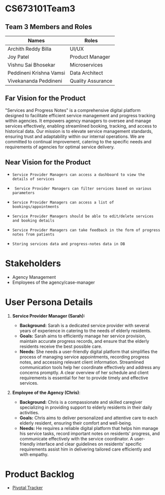 # CS673101Team3

## Team 3 Members and Roles

| Names                   | Roles                   |
|-------------------------|-------------------------|
| Archith Reddy Billa     | UI/UX                   |
| Joy Patel               | Product Manager         |
| Vishnu Sai Bhosekar     | Microservices           |
| Peddineni Krishna Vamsi | Data Architect          |
| Vivekananda Peddineni   | Quality Assurance       |


## Far Vision for the Product

"Services and Progress Notes" is a comprehensive digital platform designed to facilitate efficient service management and progress tracking within agencies. It empowers agency managers to oversee and manage services effectively, enabling streamlined booking, tracking, and access to historical data. Our mission is to elevate service management standards, ensuring trust and adaptability within our internal operations. We are committed to continual improvement, catering to the specific needs and requirements of agencies for optimal service delivery.

## Near Vision for the Product
*     Service Provider Managers can access a dashboard to view the details of services
* 	   Service Provider Managers can filter services based on various parameters
*     Service Provider Managers can access a list of bookings/appointments
*     Service Provider Managers should be able to edit/delete services and booking details
*     Service Provider Managers can take feedback in the form of progress notes from patients
*     Storing services data and progress-notes data in DB 

# Stakeholders 
* Agency Management  
* Employees of the agency/case-manager 

# User Persona Details
1. **Service Provider Manager (Sarah):**
   - **Background:** Sarah is a dedicated service provider with several years of experience in catering to the needs of elderly residents.
   - **Goals:** Sarah aims to efficiently manage her service provision, maintain accurate progress records, and ensure that the elderly residents receive the best possible care.
   - **Needs:** She needs a user-friendly digital platform that simplifies the process of managing service appointments, recording progress notes, and accessing relevant client information. Streamlined communication tools help her coordinate effectively and address any concerns promptly. A clear overview of her schedule and client requirements is essential for her to provide timely and effective services.

2. **Employee of the Agency (Chris)**:
   - **Background:** Chris is a compassionate and skilled caregiver specializing in providing support to elderly residents in their daily activities.
   - **Goals:** Chris aims to deliver personalized and attentive care to each elderly resident, ensuring their comfort and well-being.
   - **Needs:** He requires a reliable digital platform that helps him manage his service tasks, record important notes on residents' progress, and communicate effectively with the service coordinator. A user-friendly interface and clear guidelines on residents' specific requirements assist him in delivering tailored care efficiently and with empathy.

# Product Backlog
* [Pivotal Tracker](https://www.pivotaltracker.com/n/projects/2678599)
